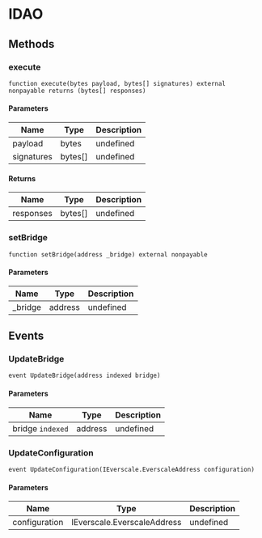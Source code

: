 # IDAO









## Methods

### execute

```solidity
function execute(bytes payload, bytes[] signatures) external nonpayable returns (bytes[] responses)
```





#### Parameters

| Name | Type | Description |
|---|---|---|
| payload | bytes | undefined |
| signatures | bytes[] | undefined |

#### Returns

| Name | Type | Description |
|---|---|---|
| responses | bytes[] | undefined |

### setBridge

```solidity
function setBridge(address _bridge) external nonpayable
```





#### Parameters

| Name | Type | Description |
|---|---|---|
| _bridge | address | undefined |



## Events

### UpdateBridge

```solidity
event UpdateBridge(address indexed bridge)
```





#### Parameters

| Name | Type | Description |
|---|---|---|
| bridge `indexed` | address | undefined |

### UpdateConfiguration

```solidity
event UpdateConfiguration(IEverscale.EverscaleAddress configuration)
```





#### Parameters

| Name | Type | Description |
|---|---|---|
| configuration  | IEverscale.EverscaleAddress | undefined |




